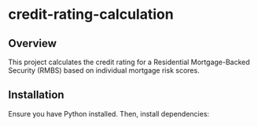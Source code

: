 # credit-rating-calculation

## Overview
This project calculates the credit rating for a Residential Mortgage-Backed Security (RMBS) based on individual mortgage risk scores.

## Installation
Ensure you have Python installed. Then, install dependencies:

